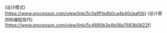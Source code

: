 (设计模式)[https://www.processon.com/view/link/5c0a1ff1e4b0ca4b40cbaf0b]
(设计原则和编程技巧)[https://www.processon.com/view/link/5c4690b2e4b08a7683b0622f]